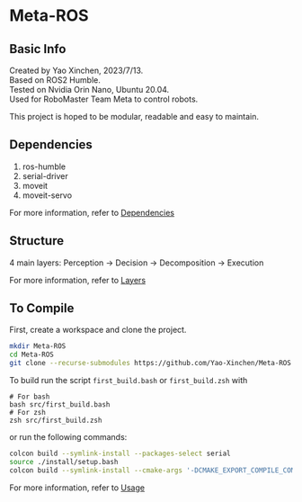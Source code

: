 # Meta-ROS

## Basic Info

Created by Yao Xinchen, 2023/7/13. \
Based on ROS2 Humble. \
Tested on Nvidia Orin Nano, Ubuntu 20.04. \
Used for RoboMaster Team Meta to control robots.

This project is hoped to be modular, readable and easy to maintain.

## Dependencies

1. ros-humble
2. serial-driver
3. moveit
4. moveit-servo

For more information, refer to [Dependencies](dependencies.md)

## Structure

4 main layers: Perception -> Decision -> Decomposition -> Execution

For more information, refer to [Layers](layers.md)

## To Compile

First, create a workspace and clone the project.

```Bash
mkdir Meta-ROS
cd Meta-ROS
git clone --recurse-submodules https://github.com/Yao-Xinchen/Meta-ROS src
```

To build run the script `first_build.bash` or `first_build.zsh` with

```Shell
# For bash
bash src/first_build.bash
# For zsh
zsh src/first_build.zsh
```

or run the following commands:

```Bash
colcon build --symlink-install --packages-select serial
source ./install/setup.bash
colcon build --symlink-install --cmake-args '-DCMAKE_EXPORT_COMPILE_COMMANDS=On'
```

For more information, refer to [Usage](usage.md)
